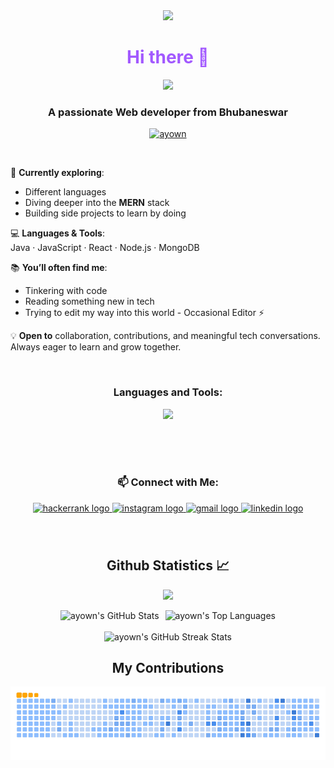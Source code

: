 <div align="center">

  <img src="https://user-images.githubusercontent.com/74038190/225813708-98b745f2-7d22-48cf-9150-083f1b00d6c9.gif"/>
  <h1 style="color: #a259ff;">Hi there 👋</h1>
  <img src="https://readme-typing-svg.herokuapp.com/?font=Righteous&size=30&center=true&vCenter=true&width=500&height=70&duration=3700&lines=Code,+coffee,+and+creativity+inside!;Namaste🙏+I'm+Ayan;Explore,+fork,+star,+and+repeat!;" />

</div>


<h3 align="center">A passionate Web developer from Bhubaneswar</h3>

<!--<p align="center"> <img src="https://komarev.com/ghpvc/?username=ayown&label=Profile%20views&color=0e75b6&style=flat" alt="ayown" /> </p> -->

<p align="center"> <a href="https://github.com/ryo-ma/github-profile-trophy"><img src="https://github-profile-trophy.vercel.app/?username=ayown" alt="ayown" /></a> </p>

<p align="center"> <a href="https://twitter.com/" target="blank"><img src="https://img.shields.io/twitter/follow/?logo=twitter&style=for-the-badge" alt="" /></a> </p>

🔭 **Currently exploring**:  
- Different languages  
- Diving deeper into the **MERN** stack  
- Building side projects to learn by doing  

💻 **Languages & Tools**:  
Java · JavaScript · React · Node.js · MongoDB

📚 **You’ll often find me**:  
- Tinkering with code  
- Reading something new in tech  
- Trying to edit my way into this world - Occasional Editor ⚡

💡 **Open to** collaboration, contributions, and meaningful tech conversations. Always eager to learn and grow together.

<br>

###
<h3 align="center">Languages and Tools:</h3>
<div align="center">
  <img src="https://skillicons.dev/icons?i=js,react,nodejs,html,css,tailwindcss,mongodb,python,java,git,github,vercel&theme=dark" />
</div>

<br>

<div align="center">
  <!--<img src="https://github-readme-stats.vercel.app/api?username=ayown&hide_title=false&hide_rank=false&show_icons=true&include_all_commits=true&count_private=true&disable_animations=false&theme=dracula&locale=en&hide_border=false" height="150" alt="stats graph"  />
  <img src="https://github-readme-stats.vercel.app/api/top-langs?username=ayown&locale=en&hide_title=false&layout=compact&card_width=320&langs_count=5&theme=dracula&hide_border=false" height="150" alt="languages graph"  />
</div>
--!>

<br><br>


###
<div>
  <!--<img align="right" height="100" src="https://encrypted-tbn0.gstatic.com/images?q=tbn:ANd9GcQ5AcolCenvJRkD959zamxyxXg1w4cVJlnz1A&s" />
</div>
--!>
  
###

<h3 align="center">📫 Connect with Me:</h3>
<p align="center"></p>
<div align="center">
  <a href="https://www.hackerrank.com/profile/bhattacharjeeay1" target="_blank">
    <img src="https://img.shields.io/static/v1?message=HackerRank&logo=hackerrank&label=&color=2EC866&logoColor=white&labelColor=&style=for-the-badge" height="35" alt="hackerrank logo"  />
  </a>
  <a href="https://www.instagram.com/ay.awnnn/" target="_blank">
    <img src="https://img.shields.io/static/v1?message=Instagram&logo=instagram&label=&color=E4405F&logoColor=white&labelColor=&style=for-the-badge" height="35" alt="instagram logo"  />
  </a>
  </a>
  <a href="bhattacharjeeayan93@gmail.com" target="_blank">
    <img src="https://img.shields.io/static/v1?message=Gmail&logo=gmail&label=&color=D14836&logoColor=white&labelColor=&style=for-the-badge" height="35" alt="gmail logo"  />
  </a>
  <a href="https://www.linkedin.com/in/ayan-bhattacharjee-6b8ab534a/" target="_blank">
    <img src="https://img.shields.io/static/v1?message=LinkedIn&logo=linkedin&label=&color=0077B5&logoColor=white&labelColor=&style=for-the-badge" height="35" alt="linkedin logo"  />
  </a>
</div>

###

<br/>
<h2 align="center"> Github Statistics 📈</h2>

![](https://komarev.com/ghpvc/?username=ayown)

<div align="center">

  <!-- First Row: GitHub Stats and Top Languages -->
  <div style="display: flex; justify-content: center; gap: 10px;">
    <img src="https://github-readme-stats.vercel.app/api?username=ayown&theme=gruvbox&show_icons=true&hide_border=true&count_private=true" alt="ayown's GitHub Stats" />
    
  <img src="https://github-readme-stats.vercel.app/api/top-langs/?username=ayown&theme=gruvbox&show_icons=true&hide_border=true&layout=compact" alt="ayown's Top Languages" />
    
  </div>

  <!-- Second Row: GitHub Streak Stats -->
  <br />
  <img src="https://streak-stats.demolab.com?user=ayown&theme=gruvbox&hide_border=true" alt="ayown's GitHub Streak Stats" />

</div>

###

<div align="center">
  <h2>My Contributions</h2>
  <picture>
  <source media="(prefers-color-scheme: dark)" srcset="https://github.com/anubhav-auth/anubhav-auth/blob/output/github-contribution-grid-snake-dark.svg" />
  <source media="(prefers-color-scheme: light)" srcset="https://github.com/anubhav-auth/anubhav-auth/blob/output/github-contribution-grid-snake.svg" />
  <img alt="github-snake" src="https://github.com/anubhav-auth/anubhav-auth/blob/output/github-contribution-grid-snake.gif" />
</picture>
</div>

<!--<br clear="both">
<div align="center"><img src="https://raw.githubusercontent.com/ayown/ayown/output/github-snake.svg" alt="Snake animation" /></div> -->


<!-- <div align="center">
  <img src="https://profile-counter.glitch.me/ayown/count.svg" />
</div> -->

###



<!-- <div align="center">
  <img align="center" src="https://github-readme-streak-stats.herokuapp.com/?user=ayown&" alt="ayown" />
</div> -->
